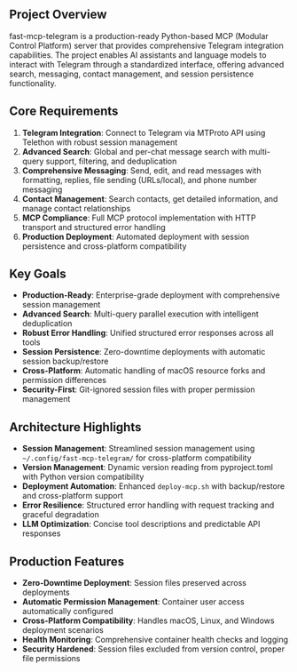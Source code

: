 
## Project Overview
fast-mcp-telegram is a production-ready Python-based MCP (Modular Control Platform) server that provides comprehensive Telegram integration capabilities. The project enables AI assistants and language models to interact with Telegram through a standardized interface, offering advanced search, messaging, contact management, and session persistence functionality.

## Core Requirements
1. **Telegram Integration**: Connect to Telegram via MTProto API using Telethon with robust session management
2. **Advanced Search**: Global and per-chat message search with multi-query support, filtering, and deduplication
3. **Comprehensive Messaging**: Send, edit, and read messages with formatting, replies, file sending (URLs/local), and phone number messaging
4. **Contact Management**: Search contacts, get detailed information, and manage contact relationships
5. **MCP Compliance**: Full MCP protocol implementation with HTTP transport and structured error handling
6. **Production Deployment**: Automated deployment with session persistence and cross-platform compatibility

## Key Goals
- **Production-Ready**: Enterprise-grade deployment with comprehensive session management
- **Advanced Search**: Multi-query parallel execution with intelligent deduplication
- **Robust Error Handling**: Unified structured error responses across all tools
- **Session Persistence**: Zero-downtime deployments with automatic session backup/restore
- **Cross-Platform**: Automatic handling of macOS resource forks and permission differences
- **Security-First**: Git-ignored session files with proper permission management

## Architecture Highlights
- **Session Management**: Streamlined session management using `~/.config/fast-mcp-telegram/` for cross-platform compatibility
- **Version Management**: Dynamic version reading from pyproject.toml with Python version compatibility
- **Deployment Automation**: Enhanced `deploy-mcp.sh` with backup/restore and cross-platform support
- **Error Resilience**: Structured error handling with request tracking and graceful degradation
- **LLM Optimization**: Concise tool descriptions and predictable API responses

## Production Features
- **Zero-Downtime Deployment**: Session files preserved across deployments
- **Automatic Permission Management**: Container user access automatically configured
- **Cross-Platform Compatibility**: Handles macOS, Linux, and Windows deployment scenarios
- **Health Monitoring**: Comprehensive container health checks and logging
- **Security Hardened**: Session files excluded from version control, proper file permissions
